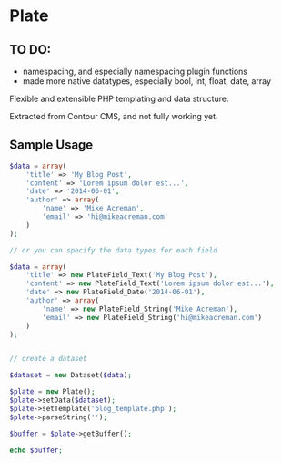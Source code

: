 # Plate

## TO DO:

- namespacing, and especially namespacing plugin functions
- made more native datatypes, especially bool, int, float, date, array


Flexible and extensible PHP templating and data structure.

Extracted from Contour CMS, and not fully working yet.

## Sample Usage

```php
$data = array(
	'title' => 'My Blog Post',
	'content' => 'Lorem ipsum dolor est...',
	'date' => '2014-06-01',
	'author' => array(
		'name' => 'Mike Acreman',
		'email' => 'hi@mikeacreman.com'
	)
);

// or you can specify the data types for each field

$data = array(
	'title' => new PlateField_Text('My Blog Post'),
	'content' => new PlateField_Text('Lorem ipsum dolor est...'),
	'date' => new PlateField_Date('2014-06-01'),
	'author' => array(
		'name' => new PlateField_String('Mike Acreman'),
		'email' => new PlateField_String('hi@mikeacreman.com')
	)
);


// create a dataset

$dataset = new Dataset($data);

$plate = new Plate();
$plate->setData($dataset);
$plate->setTemplate('blog_template.php');
$plate->parseString('');

$buffer = $plate->getBuffer();

echo $buffer;
```
